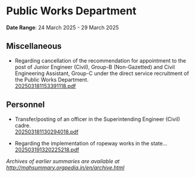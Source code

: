 # Public Works Department

**Date Range**: 24 March 2025 - 29 March 2025


## Miscellaneous
- Regarding cancellation of the recommendation for appointment to the post of Junior Engineer (Civil), Group-B (Non-Gazetted) and Civil Engineering Assistant, Group-C under the direct service recruitment of the Public Works Department.\
  [202503181153391118.pdf](https://gr.maharashtra.gov.in/Site/Upload/Government%20Resolutions/English/202503181153391118...pdf)

## Personnel
- Transfer/posting of an officer in the Superintending Engineer (Civil) cadre.\
  [202503181130294018.pdf](https://gr.maharashtra.gov.in/Site/Upload/Government%20Resolutions/English/202503181130294018.pdf)

- Regarding the implementation of ropeway works in the state...\
  [202503191320225218.pdf](https://gr.maharashtra.gov.in/Site/Upload/Government%20Resolutions/English/202503191320225218.pdf)


*Archives of earlier summaries are available at http://mahsummary.orgpedia.in/en/archive.html*